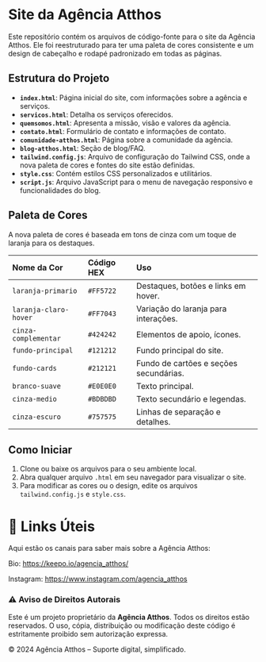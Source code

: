 # Site da Agência Atthos

Este repositório contém os arquivos de código-fonte para o site da Agência Atthos. Ele foi reestruturado para ter uma paleta de cores consistente e um design de cabeçalho e rodapé padronizado em todas as páginas.

## Estrutura do Projeto

* **`index.html`**: Página inicial do site, com informações sobre a agência e serviços.
* **`servicos.html`**: Detalha os serviços oferecidos.
* **`quemsomos.html`**: Apresenta a missão, visão e valores da agência.
* **`contato.html`**: Formulário de contato e informações de contato.
* **`comunidade-atthos.html`**: Página sobre a comunidade da agência.
* **`blog-atthos.html`**: Seção de blog/FAQ.
* **`tailwind.config.js`**: Arquivo de configuração do Tailwind CSS, onde a nova paleta de cores e fontes do site estão definidas.
* **`style.css`**: Contém estilos CSS personalizados e utilitários.
* **`script.js`**: Arquivo JavaScript para o menu de navegação responsivo e funcionalidades do blog.

## Paleta de Cores

A nova paleta de cores é baseada em tons de cinza com um toque de laranja para os destaques.

| Nome da Cor | Código HEX | Uso |
| :--- | :--- | :--- |
| `laranja-primario` | `#FF5722` | Destaques, botões e links em hover. |
| `laranja-claro-hover` | `#FF7043` | Variação do laranja para interações. |
| `cinza-complementar` | `#424242` | Elementos de apoio, ícones. |
| `fundo-principal` | `#121212` | Fundo principal do site. |
| `fundo-cards` | `#212121` | Fundo de cartões e seções secundárias. |
| `branco-suave` | `#E0E0E0` | Texto principal. |
| `cinza-medio` | `#BDBDBD` | Texto secundário e legendas. |
| `cinza-escuro` | `#757575` | Linhas de separação e detalhes. |

## Como Iniciar

1.  Clone ou baixe os arquivos para o seu ambiente local.
2.  Abra qualquer arquivo `.html` em seu navegador para visualizar o site.
3.  Para modificar as cores ou o design, edite os arquivos `tailwind.config.js` e `style.css`.

# 🔗 Links Úteis

Aqui estão os canais para saber mais sobre a Agência Atthos:

Bio: https://keepo.io/agencia_atthos/

Instagram: https://www.instagram.com/agencia_atthos


### ⚠️ Aviso de Direitos Autorais

Este é um projeto proprietário da **Agência Atthos**. Todos os direitos estão reservados. O uso, cópia, distribuição ou modificação deste código é estritamente proibido sem autorização expressa.



© 2024 Agência Atthos – Suporte digital, simplificado.